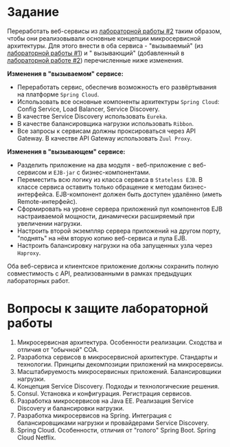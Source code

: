 # Задание

Переработать веб-сервисы из [лабораторной работы #2](../lab2) таким образом, чтобы они реализовывали основные концепции
микросервисной архитектуры. Для этого внести в оба сервиса - "вызываемый" (из [лабораторной работы #1](../lab1)) и "
вызывающий" (добавленный в [лабораторной работе #2](../lab2)) перечисленные ниже изменения.

**Изменения в "вызываемом" сервисе:**

- Переработать сервис, обеспечив возможность его развёртывания на платформе `Spring Cloud`.
- Использовать все основные компоненты архитектуры `Spring Cloud`: Config Service, Load Balancer, Service Discovery.
- В качестве Service Discovery использовать `Eureka`.
- В качестве балансировщика нагрузки использовать `Ribbon`.
- Все запросы к сервисам должны проксироваться через API Gateway. В качестве API Gateway использовать `Zuul Proxy`.

**Изменения в "вызывающем" сервисе:**

- Разделить приложение на два модуля - веб-приложение с веб-сервисом и `EJB-jar` с бизнес-компонентами.
- Переместить всю логику из класса сервиса в `Stateless EJB`. В классе сервиса оставить только обращение к методам
  бизнес-интерфейса. EJB-компонент должен быть доступен удалённо (иметь Remote-интерфейс).
- Сформировать на уровне сервера приложений пул компонентов EJB настраиваемой мощности, динамически расширяемый при
  увеличении нагрузки.
- Настроить второй экземпляр сервера приложений на другом порту, "поднять" на нём вторую копию веб-сервиса и пула EJB.
- Настроить балансировку нагрузки на оба запущенных узла через `Haproxy`.

Оба веб-сервиса и клиентское приложение должны сохранить полную совместимость с API, реализованными в рамках предыдущих
лабораторных работ.

# Вопросы к защите лабораторной работы

1. Микросервисная архитектура. Особенности реализации. Сходства и отличия от "обычной" СОА.
2. Разработка сервисов в микросервисной архитектуре. Стандарты и технологии. Принципы декомпозиции приложений на
   микросервисы.
3. Масштабируемость микросервисных приложений. Балансировщики нагрузки.
4. Концепция Service Discovery. Подходы и технологические решения.
5. Consul. Установка и конфигурация. Регистрация сервисов.
6. Разработка микросервисов на Java EE. Реализация Service Discovery и балансировки нагрузки.
7. Разработка микросервисов на Spring. Интеграция с балансировщиками нагрузки и провайдерами Serviсе Discovery.
8. Spring Cloud. Особенности, отличия от "голого" Spring Boot. Spring Cloud Netflix.
